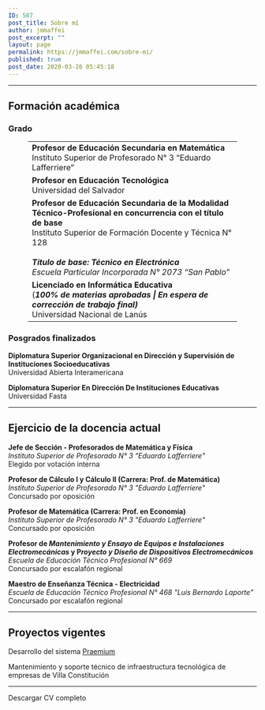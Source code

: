 ```yaml
---
ID: 507
post_title: Sobre mí
author: jmmaffei
post_excerpt: ""
layout: page
permalink: https://jmmaffei.com/sobre-mi/
published: true
post_date: 2020-03-26 05:45:18
---
```

<!-- wp:separator -->
<hr class="wp-block-separator"/>
<!-- /wp:separator -->

<!-- wp:heading -->
<h2>Formación académica</h2>
<!-- /wp:heading -->

<!-- wp:heading {"level":3} -->
<h3>Grado</h3>
<!-- /wp:heading -->

<!-- wp:table -->
<figure class="wp-block-table"><table class=""><tbody><tr><td><strong>Profesor de Educación Secundaria en Matemática</strong><br>Instituto Superior de Profesorado N° 3 “Eduardo Lafferriere”<br></td></tr><tr><td><strong>Profesor en Educación Tecnológica</strong><br>Universidad del Salvador<br></td></tr><tr><td><strong>Profesor de Educación Secundaria de la Modalidad Técnico-Profesional en concurrencia con el título de base</strong><br>Instituto Superior de Formación Docente y Técnica N° 128<br><br><em><strong>Título de base:</strong> <strong>Técnico en Electrónica</strong><br>Escuela Particular Incorporada N° 2073 “San Pablo”</em></td></tr><tr><td><strong>Licenciado en Informática Educativa</strong><br>(<strong><em>100% de materias aprobadas | En espera de corrección de trabajo final)</em></strong><br>Universidad Nacional de Lanús</td></tr></tbody></table></figure>
<!-- /wp:table -->

<!-- wp:heading {"level":3} -->
<h3>Posgrados finalizados</h3>
<!-- /wp:heading -->

<!-- wp:paragraph -->
<p><strong>Diplomatura Superior Organizacional en Dirección y Supervisión de Instituciones Socioeducativas</strong><br>Universidad Abierta Interamericana</p>
<!-- /wp:paragraph -->

<!-- wp:paragraph -->
<p><strong>Diplomatura Superior En Dirección De Instituciones Educativas</strong><br>Universidad Fasta</p>
<!-- /wp:paragraph -->

<!-- wp:separator -->
<hr class="wp-block-separator"/>
<!-- /wp:separator -->

<!-- wp:heading -->
<h2>Ejercicio de la docencia actual</h2>
<!-- /wp:heading -->

<!-- wp:paragraph {"fontSize":"normal"} -->
<p class="has-normal-font-size"><strong>Jefe de Sección - Profesorados de Matemática y Física</strong><br><em>Instituto Superior de Profesorado N° 3 "Eduardo Lafferriere"</em><br>Elegido por votación interna</p>
<!-- /wp:paragraph -->

<!-- wp:paragraph {"fontSize":"normal"} -->
<p class="has-normal-font-size"><strong>Profesor de Cálculo I y Cálculo II (Carrera: Prof. de Matemática)</strong><br><em>Instituto Superior de Profesorado N° 3 "Eduardo Lafferriere"</em><br>Concursado por oposición</p>
<!-- /wp:paragraph -->

<!-- wp:paragraph -->
<p><strong>Profesor de Matemática (Carrera: Prof. en Economía)</strong><br><em>Instituto Superior de Profesorado N° 3 "Eduardo Lafferriere"</em><br>Concursado por oposición</p>
<!-- /wp:paragraph -->

<!-- wp:paragraph -->
<p><strong>Profesor de <em>Mantenimiento y Ensayo de Equipos e Instalaciones Electromecánicas</em> y P<em>royecto y Diseño de Dispositivos Electromecánicos</em></strong><br><em>Escuela de Educación Técnico Profesional N° 669</em><br>Concursado por escalafón regional</p>
<!-- /wp:paragraph -->

<!-- wp:paragraph -->
<p><strong>Maestro de Enseñanza Técnica - Electricidad</strong><br><em>Escuela de Educación Técnico Profesional N° 468 "Luis Bernardo Laporte"</em><br>Concursado por escalafón regional</p>
<!-- /wp:paragraph -->

<!-- wp:separator -->
<hr class="wp-block-separator"/>
<!-- /wp:separator -->

<!-- wp:heading -->
<h2>Proyectos vigentes</h2>
<!-- /wp:heading -->

<!-- wp:paragraph -->
<p>Desarrollo del sistema <a href="http://www.praemium.com.ar">Praemium</a></p>
<!-- /wp:paragraph -->

<!-- wp:paragraph -->
<p>Mantenimiento y soporte técnico de infraestructura tecnológica de empresas de Villa Constitución</p>
<!-- /wp:paragraph -->

<!-- wp:separator -->
<hr class="wp-block-separator"/>
<!-- /wp:separator -->

<!-- wp:button -->
<div class="wp-block-button"><a class="wp-block-button__link">Descargar CV completo</a></div>
<!-- /wp:button -->

<!-- wp:paragraph -->
<p></p>
<!-- /wp:paragraph -->